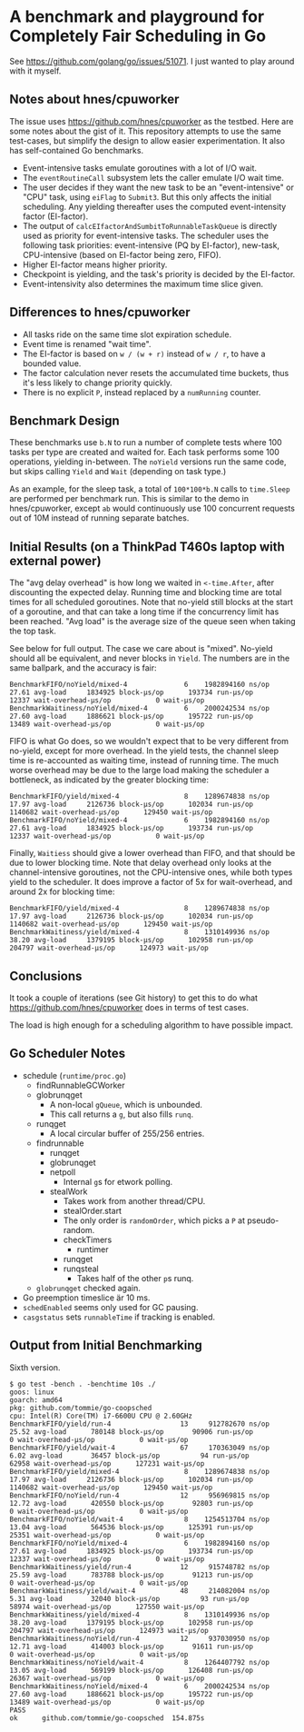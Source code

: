 # A benchmark and playground for Completely Fair Scheduling in Go

See https://github.com/golang/go/issues/51071. I just wanted to play
around with it myself.

## Notes about hnes/cpuworker

The issue uses https://github.com/hnes/cpuworker as the testbed. Here
are some notes about the gist of it. This repository attempts to use
the same test-cases, but simplify the design to allow easier
experimentation. It also has self-contained Go benchmarks.

* Event-intensive tasks emulate goroutines with a lot of I/O wait.
* The `eventRoutineCall` subsystem lets the caller emulate I/O wait
  time.
* The user decides if they want the new task to be an
  "event-intensive" or "CPU" task, using `eiFlag` to `Submit3`. But
  this only affects the initial scheduling. Any yielding thereafter
  uses the computed event-intensity factor (EI-factor).
* The output of `calcEIfactorAndSumbitToRunnableTaskQueue` is directly
  used as priority for event-intensive tasks. The scheduler uses the
  following task priorities: event-intensive (PQ by EI-factor),
  new-task, CPU-intensive (based on EI-factor being zero, FIFO).
* Higher EI-factor means higher priority.
* Checkpoint is yielding, and the task's priority is decided by the
  EI-factor.
* Event-intensivity also determines the maximum time slice given.

## Differences to hnes/cpuworker

* All tasks ride on the same time slot expiration schedule.
* Event time is renamed "wait time".
* The EI-factor is based on `w / (w + r)` instead of `w / r`, to have
  a bounded value.
* The factor calculation never resets the accumulated time buckets,
  thus it's less likely to change priority quickly.
* There is no explicit `P`, instead replaced by a `numRunning` counter.

## Benchmark Design

These benchmarks use `b.N` to run a number of complete tests where 100
tasks per type are created and waited for. Each task performs some 100
operations, yielding in-between. The `noYield` versions run the same
code, but skips calling `Yield` and `Wait` (depending on task type.)

As an example, for the sleep task, a total of `100*100*b.N` calls to
`time.Sleep` are performed per benchmark run. This is similar to the
demo in hnes/cpuworker, except `ab` would continuously use 100
concurrent requests out of 10M instead of running separate batches.

## Initial Results (on a ThinkPad T460s laptop with external power)

The "avg delay overhead" is how long we waited in `<-time.After`,
after discounting the expected delay. Running time and blocking time
are total times for all scheduled goroutines. Note that no-yield still
blocks at the start of a goroutine, and that can take a long time if
the concurrency limit has been reached. "Avg load" is the average size
of the queue seen when taking the top task.

See below for full output. The case we care about is "mixed". No-yield
should all be equivalent, and never blocks in `Yield`. The numbers are
in the same ballpark, and the accuracy is fair:

```
BenchmarkFIFO/noYield/mixed-4     	       6	1982894160 ns/op	        27.61 avg-load	   1834925 block-µs/op	    193734 run-µs/op	     12337 wait-overhead-µs/op	         0 wait-µs/op
BenchmarkWaitiness/noYield/mixed-4         6	2000242534 ns/op	        27.60 avg-load	   1886621 block-µs/op	    195722 run-µs/op	     13489 wait-overhead-µs/op	         0 wait-µs/op
```

FIFO is what Go does, so we wouldn't expect that to be very different
from no-yield, except for more overhead. In the yield tests, the
channel sleep time is re-accounted as waiting time, instead of running
time. The much worse overhead may be due to the large load making the
scheduler a bottleneck, as indicated by the greater blocking time:

```
BenchmarkFIFO/yield/mixed-4       	       8	1289674838 ns/op	        17.97 avg-load	   2126736 block-µs/op	    102034 run-µs/op	   1140682 wait-overhead-µs/op	    129450 wait-µs/op
BenchmarkFIFO/noYield/mixed-4     	       6	1982894160 ns/op	        27.61 avg-load	   1834925 block-µs/op	    193734 run-µs/op	     12337 wait-overhead-µs/op	         0 wait-µs/op
```

Finally, `Waitiess` should give a lower overhead than FIFO, and that
should be due to lower blocking time. Note that delay overhead only
looks at the channel-intensive goroutines, not the CPU-intensive ones,
while both types yield to the scheduler. It does improve a factor of
5x for wait-overhead, and around 2x for blocking time:

```
BenchmarkFIFO/yield/mixed-4       	       8	1289674838 ns/op	        17.97 avg-load	   2126736 block-µs/op	    102034 run-µs/op	   1140682 wait-overhead-µs/op	    129450 wait-µs/op
BenchmarkWaitiness/yield/mixed-4  	       8	1310149936 ns/op	        38.20 avg-load	   1379195 block-µs/op	    102958 run-µs/op	    204797 wait-overhead-µs/op	    124973 wait-µs/op
```

## Conclusions

It took a couple of iterations (see Git history) to get this to do
what https://github.com/hnes/cpuworker does in terms of test
cases.

The load is high enough for a scheduling algorithm to have possible
impact.

## Go Scheduler Notes

* schedule (`runtime/proc.go`)
  * findRunnableGCWorker
  * globrunqget
    * A non-local `gQueue`, which is unbounded.
    * This call returns a `g`, but also fills `runq`.
  * runqget
    * A local circular buffer of 255/256 entries.
  * findrunnable
    * runqget
    * globrunqget
    * netpoll
      * Internal `g`s for etwork polling.
    * stealWork
      * Takes work from another thread/CPU.
      * stealOrder.start
      * The only order is `randomOrder`, which picks a `P` at
        pseudo-random.
      * checkTimers
        * runtimer
      * runqget
      * runqsteal
        * Takes half of the other `p`s runq.
   * `globrunqget` checked again.
* Go preemption timeslice är 10 ms.
* `schedEnabled` seems only used for GC pausing.
* `casgstatus` sets `runnableTime` if tracking is enabled.

## Output from Initial Benchmarking

Sixth version.

```console
$ go test -bench . -benchtime 10s ./
goos: linux
goarch: amd64
pkg: github.com/tommie/go-coopsched
cpu: Intel(R) Core(TM) i7-6600U CPU @ 2.60GHz
BenchmarkFIFO/yield/run-4         	      13	 912782670 ns/op	        25.52 avg-load	    780148 block-µs/op	     90906 run-µs/op	         0 wait-overhead-µs/op	         0 wait-µs/op
BenchmarkFIFO/yield/wait-4        	      67	 170363049 ns/op	         6.02 avg-load	     36457 block-µs/op	        94 run-µs/op	     62958 wait-overhead-µs/op	    127231 wait-µs/op
BenchmarkFIFO/yield/mixed-4       	       8	1289674838 ns/op	        17.97 avg-load	   2126736 block-µs/op	    102034 run-µs/op	   1140682 wait-overhead-µs/op	    129450 wait-µs/op
BenchmarkFIFO/noYield/run-4       	      12	 956969815 ns/op	        12.72 avg-load	    420550 block-µs/op	     92803 run-µs/op	         0 wait-overhead-µs/op	         0 wait-µs/op
BenchmarkFIFO/noYield/wait-4      	       8	1254513704 ns/op	        13.04 avg-load	    564536 block-µs/op	    125391 run-µs/op	     25351 wait-overhead-µs/op	         0 wait-µs/op
BenchmarkFIFO/noYield/mixed-4     	       6	1982894160 ns/op	        27.61 avg-load	   1834925 block-µs/op	    193734 run-µs/op	     12337 wait-overhead-µs/op	         0 wait-µs/op
BenchmarkWaitiness/yield/run-4    	      12	 915748782 ns/op	        25.59 avg-load	    783788 block-µs/op	     91213 run-µs/op	         0 wait-overhead-µs/op	         0 wait-µs/op
BenchmarkWaitiness/yield/wait-4   	      48	 214082004 ns/op	         5.31 avg-load	     32040 block-µs/op	        93 run-µs/op	     58974 wait-overhead-µs/op	    127550 wait-µs/op
BenchmarkWaitiness/yield/mixed-4  	       8	1310149936 ns/op	        38.20 avg-load	   1379195 block-µs/op	    102958 run-µs/op	    204797 wait-overhead-µs/op	    124973 wait-µs/op
BenchmarkWaitiness/noYield/run-4  	      12	 937030950 ns/op	        12.71 avg-load	    414003 block-µs/op	     91611 run-µs/op	         0 wait-overhead-µs/op	         0 wait-µs/op
BenchmarkWaitiness/noYield/wait-4 	       8	1264407792 ns/op	        13.05 avg-load	    569199 block-µs/op	    126408 run-µs/op	     26367 wait-overhead-µs/op	         0 wait-µs/op
BenchmarkWaitiness/noYield/mixed-4         6	2000242534 ns/op	        27.60 avg-load	   1886621 block-µs/op	    195722 run-µs/op	     13489 wait-overhead-µs/op	         0 wait-µs/op
PASS
ok  	github.com/tommie/go-coopsched	154.875s
```
